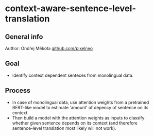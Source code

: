 # context-aware-sentence-level-translation

## General info
Author: Ondřej Měkota [github.com/pixelneo](https://github.com/pixelneo)

## Goal 

- Identify context dependent senteces from monolingual data. 

## Process
- In case of monolingual data, use attention weights from a pretrained BERT-like model to estimate 'amount' of depency of sentence on its context. 
- Then build a model with the attention weights as inputs to classify whether given sentence depends on its context (and therefore sentence-level translation most likely will not work).
